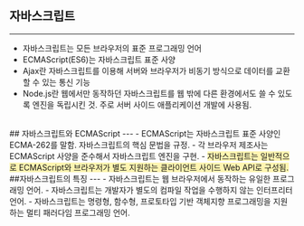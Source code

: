 ## 자바스크립트

---

- 자바스크립트는 모든 브라우저의 표준 프로그래밍 언어
- ECMAScript(ES6)는 자바스크립트 표준 사양
- Ajax란 자바스크립트를 이용해 서버와 브라우저가 비동기 방식으로 데이터를 교환할 수 있는 통신 기능
- Node.js란 웹에서만 동작하던 자바스크립트를 웹 밖에 다른 환경에서도 쓸 수 있도록 엔진을 독립시킨 것.
  주로 서버 사이드 애플리케이션 개발에 사용됨.

 <br>
## 자바스크립트와 ECMAScript
---
- ECMAScript는 자바스크립트 표준 사양인 ECMA-262를 말함. 자바스크립트의 핵심 문법을 규정.
- 각 브라우저 제조사는 ECMAScript 사양을 준수해서 자바스크립트 엔진을 구현.
- <span style="background-color:#fff5b1">자바스크립트는 일반적으로 ECMAScript와 브라우저가 별도 지원하는 클라이언트 사이드 Web API로 구성됨.</span>
<br>
##자바스크립트의 특징
---
- 자바스크립트는 웹 브라우저에서 동작하는 유일한 프로그래밍 언어.
- 자바스크립트는 개발자가 별도의 컴파일 작업을 수행하지 않는 인터프리터 언어.
- 자바스크립트는 명령형, 함수형, 프로토타입 기반 객체지향 프로그래밍을 지원하는 멀티 패러다임 프로그래밍 언어.
